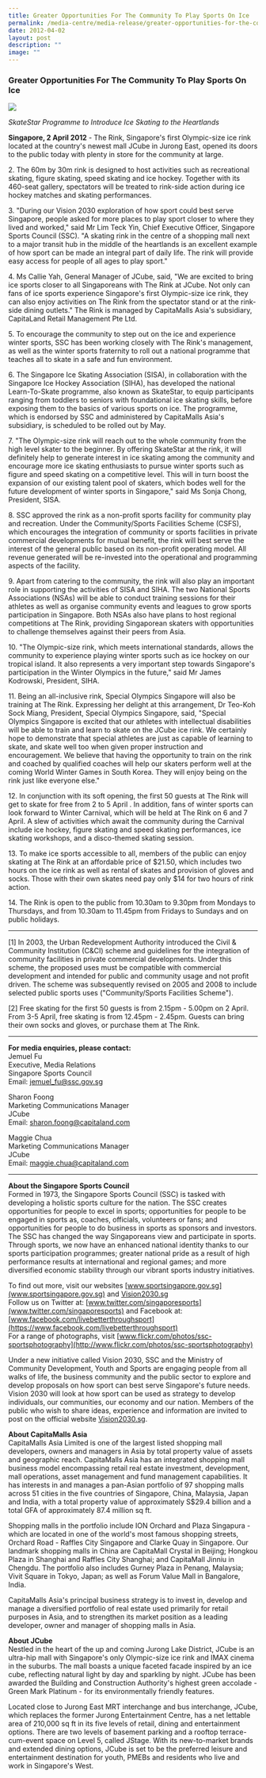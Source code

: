 ```yaml
---
title: Greater Opportunities For The Community To Play Sports On Ice
permalink: /media-centre/media-release/greater-opportunities-for-the-community-to-play-sports-on-ice/
date: 2012-04-02
layout: post
description: ""
image: ""
---
```

### **Greater Opportunities For The Community To Play Sports On Ice**

![](/images/Media%20Centre/Media%20Release/2012/Apr/skatestar.gif)

_SkateStar Programme to Introduce Ice Skating to the Heartlands_

**Singapore, 2 April 2012** - The Rink, Singapore's first Olympic-size ice rink located at the country's newest mall JCube in Jurong East, opened its doors to the public today with plenty in store for the community at large.

2\. The 60m by 30m rink is designed to host activities such as recreational skating, figure skating, speed skating and ice hockey. Together with its 460-seat gallery, spectators will be treated to rink-side action during ice hockey matches and skating performances.

3\. "During our Vision 2030 exploration of how sport could best serve Singapore, people asked for more places to play sport closer to where they lived and worked," said Mr Lim Teck Yin, Chief Executive Officer, Singapore Sports Council (SSC). "A skating rink in the centre of a shopping mall next to a major transit hub in the middle of the heartlands is an excellent example of how sport can be made an integral part of daily life. The rink will provide easy access for people of all ages to play sport."

4\. Ms Callie Yah, General Manager of JCube, said, "We are excited to bring ice sports closer to all Singaporeans with The Rink at JCube. Not only can fans of ice sports experience Singapore's first Olympic-size ice rink, they can also enjoy activities on The Rink from the spectator stand or at the rink-side dining outlets." The Rink is managed by CapitaMalls Asia's subsidiary, CapitaLand Retail Management Pte Ltd.

5\. To encourage the community to step out on the ice and experience winter sports, SSC has been working closely with The Rink's management, as well as the winter sports fraternity to roll out a national programme that teaches all to skate in a safe and fun environment.

6\. The Singapore Ice Skating Association (SISA), in collaboration with the Singapore Ice Hockey Association (SIHA), has developed the national Learn-To-Skate programme, also known as SkateStar, to equip participants ranging from toddlers to seniors with foundational ice skating skills, before exposing them to the basics of various sports on ice. The programme, which is endorsed by SSC and administered by CapitaMalls Asia's subsidiary, is scheduled to be rolled out by May.

7\. "The Olympic-size rink will reach out to the whole community from the high level skater to the beginner. By offering SkateStar at the rink, it will definitely help to generate interest in ice skating among the community and encourage more ice skating enthusiasts to pursue winter sports such as figure and speed skating on a competitive level. This will in turn boost the expansion of our existing talent pool of skaters, which bodes well for the future development of winter sports in Singapore," said Ms Sonja Chong, President, SISA.

8\. SSC approved the rink as a non-profit sports facility for community play and recreation. Under the Community/Sports Facilities Scheme (CSFS), which encourages the integration of community or sports facilities in private commercial developments for mutual benefit, the rink will best serve the interest of the general public based on its non-profit operating model. All revenue generated will be re-invested into the operational and programming aspects of the facility.

9\. Apart from catering to the community, the rink will also play an important role in supporting the activities of SISA and SIHA. The two National Sports Associations (NSAs) will be able to conduct training sessions for their athletes as well as organise community events and leagues to grow sports participation in Singapore. Both NSAs also have plans to host regional competitions at The Rink, providing Singaporean skaters with opportunities to challenge themselves against their peers from Asia.

10\. "The Olympic-size rink, which meets international standards, allows the community to experience playing winter sports such as ice hockey on our tropical island. It also represents a very important step towards Singapore's participation in the Winter Olympics in the future," said Mr James Kodrowski, President, SIHA.

11\. Being an all-inclusive rink, Special Olympics Singapore will also be training at The Rink. Expressing her delight at this arrangement, Dr Teo-Koh Sock Miang, President, Special Olympics Singapore, said, "Special Olympics Singapore is excited that our athletes with intellectual disabilities will be able to train and learn to skate on the JCube ice rink. We certainly hope to demonstrate that special athletes are just as capable of learning to skate, and skate well too when given proper instruction and encouragement. We believe that having the opportunity to train on the rink and coached by qualified coaches will help our skaters perform well at the coming World Winter Games in South Korea. They will enjoy being on the rink just like everyone else."

12\. In conjunction with its soft opening, the first 50 guests at The Rink will get to skate for free from 2 to 5 April . In addition, fans of winter sports can look forward to Winter Carnival, which will be held at The Rink on 6 and 7 April. A slew of activities which await the community during the Carnival include ice hockey, figure skating and speed skating performances, ice skating workshops, and a disco-themed skating session.

13\. To make ice sports accessible to all, members of the public can enjoy skating at The Rink at an affordable price of $21.50, which includes two hours on the ice rink as well as rental of skates and provision of gloves and socks. Those with their own skates need pay only $14 for two hours of rink action.

14\. The Rink is open to the public from 10.30am to 9.30pm from Mondays to Thursdays, and from 10.30am to 11.45pm from Fridays to Sundays and on public holidays.

---

[1] In 2003, the Urban Redevelopment Authority introduced the Civil & Community Institution (C&CI) scheme and guidelines for the integration of community facilities in private commercial developments. Under this scheme, the proposed uses must be compatible with commercial development and intended for public and community usage and not profit driven. The scheme was subsequently revised on 2005 and 2008 to include selected public sports uses ("Community/Sports Facilities Scheme").

[2] Free skating for the first 50 guests is from 2.15pm - 5.00pm on 2 April. From 3-5 April, free skating is from 12.45pm - 2.45pm. Guests can bring their own socks and gloves, or purchase them at The Rink.

---

**For media enquiries, please contact:**
<br>
Jemuel Fu<br>
Executive, Media Relations<br>
Singapore Sports Council<br>
Email: [jemuel_fu@ssc.gov.sg](mailto:jemuel_fu@ssc.gov.sg)

Sharon Foong<br>
Marketing Communications Manager<br>
JCube<br>
Email: [sharon.foong@capitaland.com](mailto:sharon.foong@capitaland.com)

Maggie Chua<br>
Marketing Communications Manager<br>
JCube<br>
Email: [maggie.chua@capitaland.com](mailto:maggie.chua@capitaland.com)

---

**About the Singapore Sports Council**
<br>
Formed in 1973, the Singapore Sports Council (SSC) is tasked with developing a holistic sports culture for the nation. The SSC creates opportunities for people to excel in sports; opportunities for people to be engaged in sports as, coaches, officials, volunteers or fans; and opportunities for people to do business in sports as sponsors and investors. The SSC has changed the way Singaporeans view and participate in sports. Through sports, we now have an enhanced national identity thanks to our sports participation programmes; greater national pride as a result of high performance results at international and regional games; and more diversified economic stability through our vibrant sports industry initiatives.

To find out more, visit our websites [www.sportsingapore.gov.sg](www.sportsingapore.gov.sg)  and [Vision2030.sg](/about-us/vision-2030/)<br>
Follow us on Twitter at: [www.twitter.com/singaporesports](www.twitter.com/singaporesports) and Facebook at: [www.facebook.com/livebetterthroughsport](https://www.facebook.com/livebetterthroughsport)<br>
For a range of photographs, visit [www.flickr.com/photos/ssc-sportsphotography](http://www.flickr.com/photos/ssc-sportsphotography)

Under a new initiative called Vision 2030, SSC and the Ministry of Community Development, Youth and Sports are engaging people from all walks of life, the business community and the public sector to explore and develop proposals on how sport can best serve Singapore's future needs. Vision 2030 will look at how sport can be used as strategy to develop individuals, our communities, our economy and our nation. Members of the public who wish to share ideas, experience and information are invited to post on the official website [Vision2030.sg](/about-us/vision-2030/).

**About CapitaMalls Asia**
<br>
CapitaMalls Asia Limited is one of the largest listed shopping mall developers, owners and managers in Asia by total property value of assets and geographic reach. CapitaMalls Asia has an integrated shopping mall business model encompassing retail real estate investment, development, mall operations, asset management and fund management capabilities. It has interests in and manages a pan-Asian portfolio of 97 shopping malls across 51 cities in the five countries of Singapore, China, Malaysia, Japan and India, with a total property value of approximately S$29.4 billion and a total GFA of approximately 87.4 million sq ft.

Shopping malls in the portfolio include ION Orchard and Plaza Singapura - which are located in one of the world's most famous shopping streets, Orchard Road - Raffles City Singapore and Clarke Quay in Singapore. Our landmark shopping malls in China are CapitaMall Crystal in Beijing; Hongkou Plaza in Shanghai and Raffles City Shanghai; and CapitaMall Jinniu in Chengdu. The portfolio also includes Gurney Plaza in Penang, Malaysia; Vivit Square in Tokyo, Japan; as well as Forum Value Mall in Bangalore, India.

CapitaMalls Asia's principal business strategy is to invest in, develop and manage a diversified portfolio of real estate used primarily for retail purposes in Asia, and to strengthen its market position as a leading developer, owner and manager of shopping malls in Asia.

**About JCube**
<br>
Nestled in the heart of the up and coming Jurong Lake District, JCube is an ultra-hip mall with Singapore's only Olympic-size ice rink and IMAX cinema in the suburbs. The mall boasts a unique faceted facade inspired by an ice cube, reflecting natural light by day and sparkling by night. JCube has been awarded the Building and Construction Authority's highest green accolade - Green Mark Platinum - for its environmentally friendly features.

Located close to Jurong East MRT interchange and bus interchange, JCube, which replaces the former Jurong Entertainment Centre, has a net lettable area of 210,000 sq ft in its five levels of retail, dining and entertainment options. There are two levels of basement parking and a rooftop terrace-cum-event space on Level 5, called JStage. With its new-to-market brands and extended dining options, JCube is set to be the preferred leisure and entertainment destination for youth, PMEBs and residents who live and work in Singapore's West.
